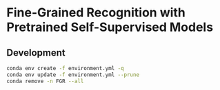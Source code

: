 # Fine-Grained Recognition with Pretrained Self-Supervised Models

## Development

```bash
conda env create -f environment.yml -q
conda env update -f environment.yml --prune
conda remove -n FGR --all
```
